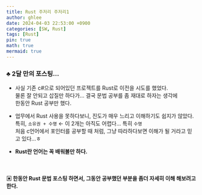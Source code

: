 ```yaml
---
title: Rust 주저리 주저리1
author: ghlee
date: 2024-04-03 22:53:00 +0900
categories: [SW, Rust]
tags: [Rust]
pin: true
math: true
mermaid: true
---
```


### ♣ 2달 만의 포스팅...

- 사실 기존 c#으로 되어있던 프로젝트를 Rust로 이전을 시도를 했었다.   
물론 잘 안되고 삽질만 하다가... 결국 문법 공부를 좀 재대로 하자는 생각에   
한동안 Rust 공부만 했다.

- 업무에서 Rust 사용을 못하다보니, 진도가 매우 느리고 이해하기도 쉽지가 않았다.   
특히, `소유권 + 수명` ← 이 2개는 아직도 어렵다... 특히 `수명`   
처음 c언어에서 포인터를 공부할 때 처럼, 그냥 따라하다보면 이해가 될 거라고 믿고 있다...ㅎ

- **Rust란 언어는 꼭 배워볼만 하다.**

<br>

#### **▣ 한동안 Rust 문법 포스팅 하면서, 그동안 공부했던 부분을 좀더 자세히 이해 해보려고 한다.**